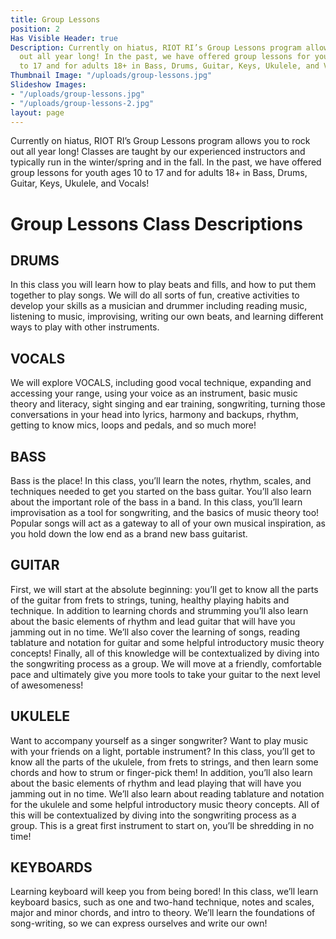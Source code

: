 ```yaml
---
title: Group Lessons
position: 2
Has Visible Header: true
Description: Currently on hiatus, RIOT RI’s Group Lessons program allows you to rock
  out all year long! In the past, we have offered group lessons for youth ages 10
  to 17 and for adults 18+ in Bass, Drums, Guitar, Keys, Ukulele, and Vocals!
Thumbnail Image: "/uploads/group-lessons.jpg"
Slideshow Images:
- "/uploads/group-lessons.jpg"
- "/uploads/group-lessons-2.jpg"
layout: page
---
```


Currently on hiatus, RIOT RI’s Group Lessons program allows you to rock out all year long! Classes are taught by our experienced instructors and typically run in the winter/spring and in the fall. In the past, we have offered group lessons for youth ages 10 to 17 and for adults 18+ in Bass, Drums, Guitar, Keys, Ukulele, and Vocals!

# Group Lessons Class Descriptions

## DRUMS 

In this class you will learn how to play beats and fills, and how to put them together to play songs. We will do all sorts of fun, creative activities to develop your skills as a musician and drummer including reading music, listening to music, improvising, writing our own beats, and learning different ways to play with other instruments.

## VOCALS 

We will explore VOCALS, including good vocal technique, expanding and accessing your range, using your voice as an instrument, basic music theory and literacy, sight singing and ear training, songwriting, turning those conversations in your head into lyrics, harmony and backups, rhythm, getting to know mics, loops and pedals, and so much more!

## BASS 

Bass is the place! In this class, you’ll learn the notes, rhythm, scales, and techniques needed to get you started on the bass guitar. You’ll also learn about the important role of the bass in a band. In this class, you’ll learn improvisation as a tool for songwriting, and the basics of music theory too! Popular songs will act as a gateway to all of your own musical inspiration, as you hold down the low end as a brand new bass guitarist.

## GUITAR 

First, we will start at the absolute beginning: you’ll get to know all the parts of the guitar from frets to strings, tuning, healthy playing habits and technique. In addition to learning chords and strumming you’ll also learn about the basic elements of rhythm and lead guitar that will have you jamming out in no time. We’ll also cover the learning of songs, reading tablature and notation for guitar and some helpful introductory music theory concepts! Finally, all of this knowledge will be contextualized by diving into the songwriting process as a group. We will move at a friendly, comfortable pace and ultimately give you more tools to take your guitar to the next level of awesomeness!

## UKULELE 

Want to accompany yourself as a singer songwriter? Want to play music with your friends on a light, portable instrument? In this class, you’ll get to know all the parts of the ukulele, from frets to strings, and then learn some chords and how to strum or finger-pick them! In addition, you’ll also learn about the basic elements of rhythm and lead playing that will have you jamming out in no time. We’ll also learn about reading tablature and notation for the ukulele and some helpful introductory music theory concepts. All of this will be contextualized by diving into the songwriting process as a group. This is a great first instrument to start on, you’ll be shredding in no time!

## KEYBOARDS

Learning keyboard will keep you from being bored! In this class, we’ll learn keyboard basics, such as one and two-hand technique, notes and scales, major and minor chords, and intro to theory. We’ll learn the foundations of song-writing, so we can express ourselves and write our own!
